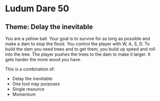 # Ludum Dare 50

## Theme: Delay the inevitable

You are a yellow ball.
Your goal is to survive for as long as possible and make a dam to stop the flood.
You control the player with W, A, S, D.
To build the dam you need trees and to get them, you build up speed and roll into the tree.
The player pushes the trees to the dam to make it larger.
It gets harder the more wood you have.

This is a combination of:
* Delay the inevitable
* One tool may purposes
* Single resource
* Momentum

